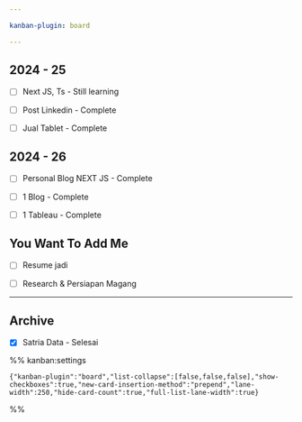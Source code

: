 ```yaml
---

kanban-plugin: board

---
```


## 2024 - 25

- [ ] Next JS, Ts - Still learning
- [ ] Post Linkedin - Complete
- [ ] Jual Tablet - Complete


## 2024 - 26

- [ ] Personal Blog NEXT JS - Complete
- [ ] 1 Blog - Complete
- [ ] 1 Tableau - Complete


## You Want To Add Me

- [ ] Resume jadi
- [ ] Research & Persiapan Magang


***

## Archive

- [x] Satria Data - Selesai

%% kanban:settings
```
{"kanban-plugin":"board","list-collapse":[false,false,false],"show-checkboxes":true,"new-card-insertion-method":"prepend","lane-width":250,"hide-card-count":true,"full-list-lane-width":true}
```
%%